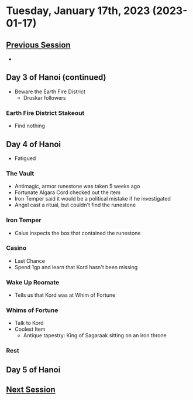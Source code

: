# Tuesday, January 17th, 2023 (2023-01-17)

## [Previous Session](./2023-01-04.md)

- 

## Day 3 of Hanoi (continued)

- Beware the Earth Fire District
  - Druskar followers

### Earth Fire District Stakeout

- Find nothing

## Day 4 of Hanoi

- Fatigued

### The Vault

- Antimagic, armor runestone was taken 5 weeks ago
- Fortunate Algara Cord checked out the item
- Iron Temper said it would be a political mistake if he investigated
- Angel cast a ritual, but couldn't find the runestone

### Iron Temper

- Caius inspects the box that contained the runestone

### Casino

- Last Chance
- Spend 1gp and learn that Kord hasn't been missing

### Wake Up Roomate

- Tells us that Kord was at Whim of Fortune

### Whims of Fortune

- Talk to Kord
- Coolest Item
  - Antique tapestry: King of Sagaraak sitting on an iron throne

### Rest

## Day 5 of Hanoi

## [Next Session](./2022-XX-XX.md)
